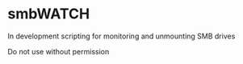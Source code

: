 # smbWATCH

In development scripting for monitoring and unmounting SMB drives

Do not use without permission